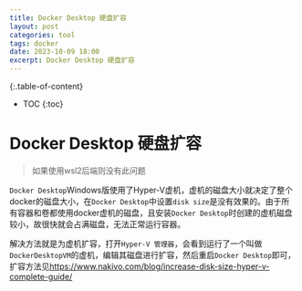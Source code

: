 ```yaml
---
title: Docker Desktop 硬盘扩容
layout: post
categories: tool
tags: docker
date: 2023-10-09 18:00
excerpt: Docker Desktop 硬盘扩容
---
```


{:.table-of-content}
* TOC
{:toc}

# Docker Desktop 硬盘扩容
> 如果使用wsl2后端则没有此问题

`Docker Desktop`Windows版使用了Hyper-V虚机，虚机的磁盘大小就决定了整个docker的磁盘大小，在`Docker Desktop`中设置`disk size`是没有效果的。由于所有容器和卷都使用docker虚机的磁盘，且安装`Docker Desktop`时创建的虚机磁盘较小，故很快就会占满磁盘，无法正常运行容器。

解决方法就是为虚机扩容，打开`Hyper-V 管理器`，会看到运行了一个叫做`DockerDesktopVM`的虚机，编辑其磁盘进行扩容，然后重启`Docker Desktop`即可，扩容方法见<https://www.nakivo.com/blog/increase-disk-size-hyper-v-complete-guide/>